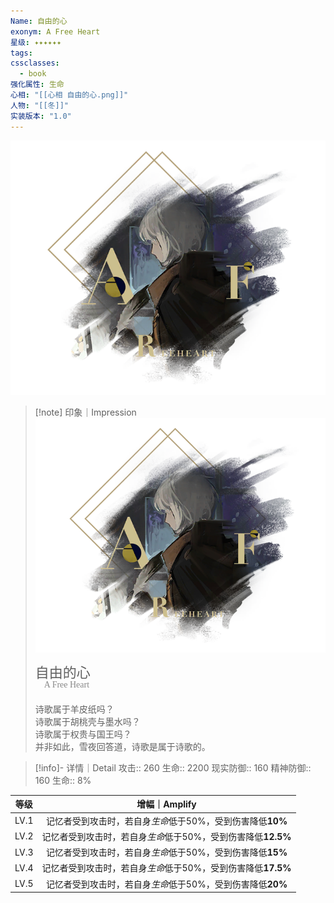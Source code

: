 ```yaml
---
Name: 自由的心
exonym: A Free Heart
星级: ✦✦✦✦✦✦
tags: 
cssclasses:
  - book
强化属性: 生命
心相: "[[心相 自由的心.png]]"
人物: "[[冬]]"
实装版本: "1.0"
---
```

![cover](assets/自由的心｜A%20Free%20Heart.assets/心相%20自由的心.png)

> [!note] 印象｜Impression
> ![心相 自由的心|inlL|300](assets/自由的心｜A%20Free%20Heart.assets/心相%20自由的心.png)
> <p style="font-family: '家族宋', sans-serif; font-size: 22px; line-height: 0.75; text-indent: 0;">自由的心<br><span style="font-family: serif; font-size: 14px; color: #888888;">　A Free Heart</span></p>
> 
> 诗歌属于羊皮纸吗？  
> 诗歌属于胡桃壳与墨水吗？  
> 诗歌属于权贵与国王吗？  
> 并非如此，雪夜回答道，诗歌是属于诗歌的。

> [!info]- 详情｜Detail
> 攻击:: 260
> 生命:: 2200
> 现实防御:: 160
> 精神防御:: 160
> 生命:: 8%

| 等级 |                        增幅｜Amplify                         |
| :--: | :----------------------------------------------------------: |
| LV.1 |  记忆者受到攻击时，若自身*生命*低于50%，受到伤害降低**10%**  |
| LV.2 | 记忆者受到攻击时，若自身*生命*低于50%，受到伤害降低**12.5%** |
| LV.3 |  记忆者受到攻击时，若自身*生命*低于50%，受到伤害降低**15%**  |
| LV.4 | 记忆者受到攻击时，若自身*生命*低于50%，受到伤害降低**17.5%** |
| LV.5 |  记忆者受到攻击时，若自身*生命*低于50%，受到伤害降低**20%**  |
